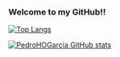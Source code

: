 
### Welcome to my GitHub!!

[![Top Langs](https://github-readme-stats.vercel.app/api/top-langs/?username=PedroHOGarcia&layout=donut-vertical&theme=radical)](https://github.com/anuraghazra/github-readme-stats)

[![PedroHOGarcia GitHub stats](https://github-readme-stats.vercel.app/api?username=PedroHOGarcia&show_icons=true&theme=radical)](https://github.com/anuraghazra/github-readme-stats)
